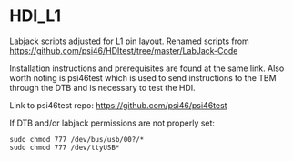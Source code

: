 # HDI_L1

Labjack scripts adjusted for L1 pin layout. Renamed scripts from https://github.com/psi46/HDItest/tree/master/LabJack-Code

Installation instructions and prerequisites are found at the same link. Also worth noting is psi46test 
which is used to send instructions to the TBM through the DTB and is necessary to test the HDI.


Link to psi46test repo: https://github.com/psi46/psi46test

If DTB and/or labjack permissions are not properly set:

```
sudo chmod 777 /dev/bus/usb/00?/*
sudo chmod 777 /dev/ttyUSB*
```
